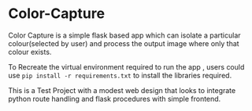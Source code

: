 # Color-Capture
 Color Capture is a simple flask based app which can isolate a particular colour(selected by user) and process the output image where only that colour exists. 
 
 To Recreate the virtual environment required to run the app , users could use `pip install -r requirements.txt` to install the libraries required.
 
 This is a Test Project with a modest web design that looks to integrate python route handling and flask procedures with simple frontend.
 
